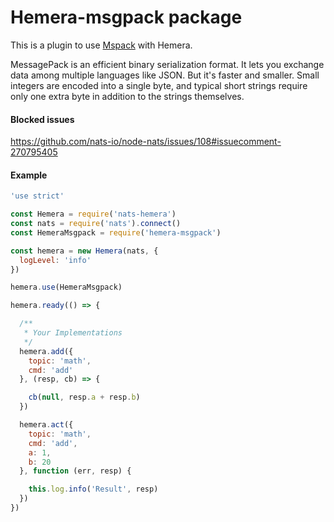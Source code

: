 # Hemera-msgpack package

This is a plugin to use [Mspack](http://msgpack.org/index.html) with Hemera.

MessagePack is an efficient binary serialization format. It lets you exchange data among multiple languages like JSON. But it's faster and smaller. Small integers are encoded into a single byte, and typical short strings require only one extra byte in addition to the strings themselves.

#### Blocked issues

https://github.com/nats-io/node-nats/issues/108#issuecomment-270795405

#### Example

```js
'use strict'

const Hemera = require('nats-hemera')
const nats = require('nats').connect()
const HemeraMsgpack = require('hemera-msgpack')

const hemera = new Hemera(nats, {
  logLevel: 'info'
})

hemera.use(HemeraMsgpack)

hemera.ready(() => {

  /**
   * Your Implementations
   */
  hemera.add({
    topic: 'math',
    cmd: 'add'
  }, (resp, cb) => {

    cb(null, resp.a + resp.b)
  })

  hemera.act({
    topic: 'math',
    cmd: 'add',
    a: 1,
    b: 20
  }, function (err, resp) {

    this.log.info('Result', resp)
  })
})

```
